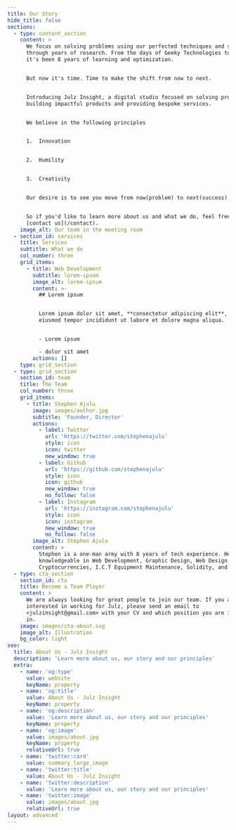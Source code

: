```yaml
---
title: Our Story
hide_title: false
sections:
  - type: content_section
    content: >
      We focus on solving problems using our perfected techniques and strategies
      through years of research. From the days of Geeky Technologies to now,
      it's been 8 years of learning and optimization.


      But now it's time. Time to make the shift from now to next.


      Introducing Julz Insight, a digital studio focused on solving problems by
      building impactful products and providing bespoke services.


      We believe in the following principles


      1.  Innovation


      2.  Humility


      3.  Creativity


      Our desire is to see you move from now(problem) to next(success).


      So if you'd like to learn more about us and what we do, feel free to
      [contact us](/contact).
    image_alt: Our team in the meeting room
  - section_id: services
    title: Services
    subtitle: What we do
    col_number: three
    grid_items:
      - title: Web Development
        subtitle: lorem-ipsum
        image_alt: lorem-ipsum
        content: >-
          ## Lorem ipsum


          Lorem ipsum dolor sit amet, **consectetur adipiscing elit**, sed do
          eiusmod tempor incididunt ut labore et dolore magna aliqua.


          - Lorem ipsum

          - dolor sit amet
        actions: []
    type: grid_section
  - type: grid_section
    section_id: team
    title: The Team
    col_number: three
    grid_items:
      - title: Stephen Ajulu
        image: images/author.jpg
        subtitle: 'Founder, Director'
        actions:
          - label: Twitter
            url: 'https://twitter.com/stephenajulu'
            style: icon
            icon: twitter
            new_window: true
          - label: Github
            url: 'https://github.com/stephenajulu'
            style: icon
            icon: github
            new_window: true
            no_follow: false
          - label: Instagram
            url: 'https://instagram.com/stephenajulu'
            style: icon
            icon: instagram
            new_window: true
            no_follow: false
        image_alt: Stephen Ajulu
        content: >
          Stephen is a one-man army with 8 years of tech experience. He is
          knowledgeable in Web Development, Graphic Design, Web Design, Web 3.0,
          Cryptocurrencies, I.C.T Equipment Maintenance, Solidity, and more
  - type: cta_section
    section_id: cta
    title: Become a Team Player
    content: >
      We are always looking for great people to join our team. If you are
      interested in working for Julz, please send an email to
      <julzinsight@gmail.com> with your CV and which position you are interested
      in.
    image: images/cta-about.svg
    image_alt: Illustration
    bg_color: light
seo:
  title: About Us - Julz Insight
  description: 'Learn more about us, our story and our principles'
  extra:
    - name: 'og:type'
      value: website
      keyName: property
    - name: 'og:title'
      value: About Us - Julz Insight
      keyName: property
    - name: 'og:description'
      value: 'Learn more about us, our story and our principles'
      keyName: property
    - name: 'og:image'
      value: images/about.jpg
      keyName: property
      relativeUrl: true
    - name: 'twitter:card'
      value: summary_large_image
    - name: 'twitter:title'
      value: About Us - Julz Insight
    - name: 'twitter:description'
      value: 'Learn more about us, our story and our principles'
    - name: 'twitter:image'
      value: images/about.jpg
      relativeUrl: true
layout: advanced
---
```

